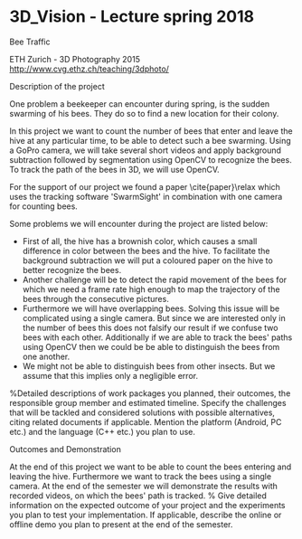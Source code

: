 # 3D_Vision - Lecture spring 2018

Bee Traffic 

ETH Zurich - 3D Photography 2015
http://www.cvg.ethz.ch/teaching/3dphoto/
 

Description of the project

One problem a beekeeper can encounter during spring, is the sudden swarming of his bees. They do so to find a new location for their colony.

In this project we want to count the number of bees that enter and leave the hive at any particular time, to be able to detect such a bee swarming. Using a GoPro camera, we will take several short videos and apply background subtraction followed by segmentation using OpenCV to recognize the bees. To track the path of the bees in 3D, we will use OpenCV.

For the support of our project we found a paper \cite{paper}\relax which uses the tracking software 'SwarmSight' in combination with one camera for counting bees. 


Some problems we will encounter during the project are listed below:

- First of all, the hive has a brownish color, which causes a small difference in color between the bees and the hive. To facilitate the background subtraction we will put a coloured paper on the hive to better recognize the bees.
- Another challenge will be to detect the rapid movement of the bees for which we need a frame rate high enough to map the trajectory of the bees through the consecutive pictures.
- Furthermore we will have overlapping bees. Solving this issue will be complicated using a single camera. But since we are interested only in the number of bees this does not falsify our result if we confuse two bees with each other. Additionally if we are able to track the bees' paths using OpenCV then we could be be able to distinguish the bees from one another.
- We might not be able to distinguish bees from other insects. But we assume that this implies only a negligible error.


%Detailed descriptions of work packages you planned, their outcomes, the responsible group member and estimated timeline. Specify the challenges that will be tackled and considered solutions with possible alternatives, citing related documents if applicable. Mention the platform (Android, PC etc.) and the language (C++ etc.) you plan to use.

Outcomes and Demonstration

At the end of this project we want to be able to count the bees entering and leaving the hive. Furthermore we want to track the bees using a single camera. At the end of the semester we will demonstrate the results with recorded videos, on which the bees' path is tracked.
% Give detailed information on the expected outcome of your project and the experiments you plan to test your implementation. If applicable, describe the online or offline demo you plan to present at the end of the semester.



